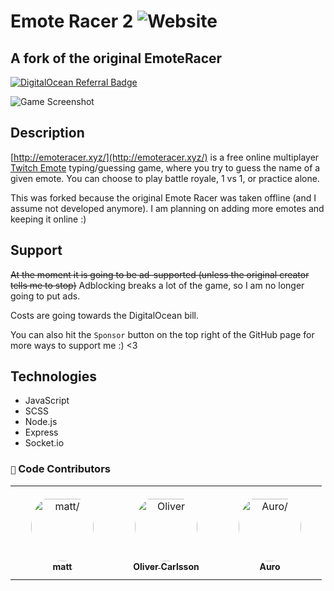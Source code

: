 # Emote Racer 2 ![Website](https://img.shields.io/website?url=https%3A%2F%2Femoteracer.xyz)
## A fork of the original EmoteRacer
[![DigitalOcean Referral Badge](https://web-platforms.sfo2.digitaloceanspaces.com/WWW/Badge%203.svg)](https://www.digitalocean.com/?refcode=3470e3b80f7c&utm_campaign=Referral_Invite&utm_medium=Referral_Program&utm_source=badge)

![Game Screenshot](https://i.ibb.co/VJDpQfj/emoteracer-screenshot.jpg)

## Description
[http://emoteracer.xyz/](http://emoteracer.xyz/) is a free online multiplayer [Twitch Emote](https://www.twitch.tv/creatorcamp/en/learn-the-basics/emotes/) typing/guessing game, where you try to guess the name of a given emote. You can choose to play battle royale, 1 vs 1, or practice alone.

This was forked because the original Emote Racer was taken offline (and I assume not developed anymore). I am planning on adding more emotes and keeping it online :)

## Support
~~At the moment it is going to be ad-supported (unless the original creator tells me to stop)~~ Adblocking breaks a lot of the game, so I am no longer going to put ads.

Costs are going towards the DigitalOcean bill.

You can also hit the `Sponsor` button on the top right of the GitHub page for more ways to support me :) <3

## Technologies
* JavaScript
* SCSS
* Node.js
* Express
* Socket.io

### `🙌` Code Contributors

<table>
<tr>
    <td align="center" style="word-wrap: break-word; width: 150.0; height: 150.0">
        <a href=https://github.com/mmattbtw>
            <img src=https://avatars.githubusercontent.com/u/30363562?v=4 width="100;"  style="border-radius:50%;align-items:center;justify-content:center;overflow:hidden;padding-top:10px" alt=matt/>
            <br />
            <sub style="font-size:14px"><b>matt</b></sub>
        </a>
    </td>
    <td align="center" style="word-wrap: break-word; width: 150.0; height: 150.0">
        <a href=https://github.com/carlssonk>
            <img src=https://avatars.githubusercontent.com/u/66022459?v=4 width="100;"  style="border-radius:50%;align-items:center;justify-content:center;overflow:hidden;padding-top:10px" alt=Oliver Carlsson/>
            <br />
            <sub style="font-size:14px"><b>Oliver Carlsson</b></sub>
        </a>
    </td>
    <td align="center" style="word-wrap: break-word; width: 150.0; height: 150.0">
        <a href=https://github.com/MrAuro>
            <img src=https://avatars.githubusercontent.com/u/35087590?v=4 width="100;"  style="border-radius:50%;align-items:center;justify-content:center;overflow:hidden;padding-top:10px" alt=Auro/>
            <br />
            <sub style="font-size:14px"><b>Auro</b></sub>
        </a>
    </td>
</tr>
</table>
